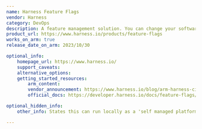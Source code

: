 ```yaml
---
name: Harness Feature Flags
vendor: Harness
category: DevOps
description: A feature management solution. You can change your software's functionality without deploying new code by letting you hide code. It is like a powerful 'If' statement.
product_url: https://www.harness.io/products/feature-flags
works_on_arm: true
release_date_on_arm: 2023/10/30

optional_info:
    homepage_url: https://www.harness.io/
    support_caveats:
    alternative_options:
    getting_started_resources:
        arm_content: 
        vendor_announcement: https://www.harness.io/blog/arm-harness-ci-cloud
        official_docs: https://developer.harness.io/docs/feature-flags/get-started/onboarding-guide

optional_hidden_info:
    other_info: States this can run locally as a 'self managed platform' on this page www.harness.io/pricing

---
```

